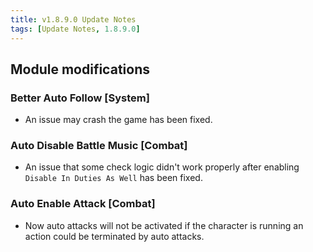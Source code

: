 ```yaml
---
title: v1.8.9.0 Update Notes
tags: [Update Notes, 1.8.9.0]
---
```


## Module modifications

### Better Auto Follow [System]

- An issue may crash the game has been fixed.

### Auto Disable Battle Music [Combat]

- An issue that some check logic didn't work properly after enabling `Disable In Duties As Well` has been fixed.

### Auto Enable Attack [Combat]

- Now auto attacks will not be activated if the character is running an action could be terminated by auto attacks.